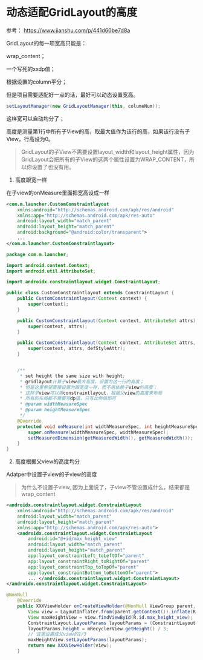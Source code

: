 # 动态适配GridLayout的高度

参考： https://www.jianshu.com/p/441d60be7d8a

GridLayout的每一项宽高只能是：

wrap_content；

一个写死的xxdp值；

根据设置的column平分；

但是项目需要适配好一点的话，最好可以动态设置宽高。

```java
setLayoutManager(new GridLayoutManager(this, columeNum));
```

这样宽可以自动均分了；

高度是测量第1行中所有子View的高，取最大值作为该行的高，如果该行没有子View，行高设为0。

> GridLayout的子View不需要设置layout_width和layout_height属性，因为GridLayout会把所有的子View的这两个属性设置为WRAP_CONTENT，所以你设置了也没有用。

1. 高度跟宽一样

在子view的onMeasure里面把宽高设成一样

```xml
<com.m.launcher.CustomConstraintlayout
    xmlns:android="http://schemas.android.com/apk/res/android"
    xmlns:app="http://schemas.android.com/apk/res-auto"
    android:layout_width="match_parent"
    android:layout_height="match_parent"
    android:background="@android:color/transparent">
    ...
</com.m.launcher.CustomConstraintlayout>
```



```java
package com.m.launcher;

import android.content.Context;
import android.util.AttributeSet;

import androidx.constraintlayout.widget.ConstraintLayout;

public class CustomConstraintlayout extends ConstraintLayout {
    public CustomConstraintlayout(Context context) {
        super(context);
    }

    public CustomConstraintlayout(Context context, AttributeSet attrs) {
        super(context, attrs);
    }

    public CustomConstraintlayout(Context context, AttributeSet attrs, int defStyleAttr) {
        super(context, attrs, defStyleAttr);
    }


    /**
     * set height the same size with height;
     * gridlayout计算子view最大高度，设置为这一行的高度；
     * 但是这里希望直接设置为跟宽度一样，而不用依赖子view的高度；
     * 这样子view可以用constraintlayout，根据父view的高度来布局
     * 所有的布局都不需要写dp值，只写比例值即可
     * @param widthMeasureSpec
     * @param heightMeasureSpec
     */
    @Override
    protected void onMeasure(int widthMeasureSpec, int heightMeasureSpec) {
        super.onMeasure(widthMeasureSpec, widthMeasureSpec);
        setMeasuredDimension(getMeasuredWidth(), getMeasuredWidth());
    }
}
```



2. 高度根据父view的高度均分

Adatper中设置子view的子view的高度

>为什么不设置子view, 因为上面说了，子view不管设置成什么，结果都是wrap_content

```xml
<androidx.constraintlayout.widget.ConstraintLayout
    xmlns:android="http://schemas.android.com/apk/res/android"
    android:layout_width="match_parent"
    android:layout_height="match_parent"
    xmlns:app="http://schemas.android.com/apk/res-auto">
    <androidx.constraintlayout.widget.ConstraintLayout
        android:id="@+id/max_height_view"
        android:layout_width="match_parent"
        android:layout_height="match_parent"
        app:layout_constraintLeft_toLeftOf="parent"
        app:layout_constraintRight_toRightOf="parent"
        app:layout_constraintTop_toTopOf="parent"
        app:layout_constraintBottom_toBottomOf="parent">
        ... </androidx.constraintlayout.widget.ConstraintLayout>
</androidx.constraintlayout.widget.ConstraintLayout>
```



```java
@NonNull
    @Override
    public XXXViewHolder onCreateViewHolder(@NonNull ViewGroup parent, int viewType) {
        View view = LayoutInflater.from(parent.getContext()).inflate(R.layout.XXX_item, null);
        View maxHeightView = view.findViewById(R.id.max_height_view);
        ConstraintLayout.LayoutParams layoutParams = (ConstraintLayout.LayoutParams) maxHeightView.getLayoutParams();
        layoutParams.height = mRecyclerView.getHeight() / 3;
        // 这里设置成父view的1/3
        maxHeightView.setLayoutParams(layoutParams);
        return new XXXViewHolder(view);
    }
```

